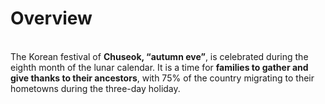 # Overview
\
The Korean festival of **Chuseok, “autumn eve”**, is celebrated during the eighth month of the lunar calendar. It is a time for **families to gather and give thanks to their ancestors**, with 75% of the country migrating to their hometowns during the three-day holiday.